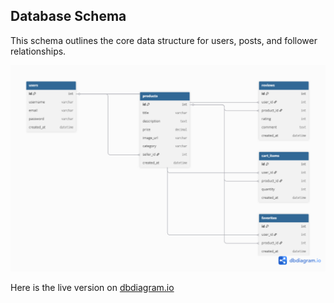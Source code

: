 ## Database Schema

This schema outlines the core data structure for users, posts, and follower relationships.

![Database Schema](./schema-diagram.png)

Here is the live version on [dbdiagram.io](https://dbdiagram.io/d/6893f982dd90d17865cdb5f5)